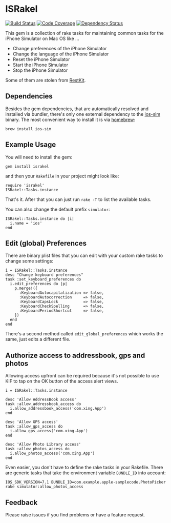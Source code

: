 # ISRakel

[![Build Status](http://img.shields.io/travis/xing/israkel/master.svg?style=flat-square)](https://travis-ci.org/xing/israkel)
[![Code Coverage](http://img.shields.io/coveralls/xing/israkel.svg?style=flat-square)](https://coveralls.io/r/xing/israkel)
[![Dependency Status](https://www.versioneye.com/user/projects/5444b70c53acfa4b0f0000cf/badge.svg?style=flat-square)](https://www.versioneye.com/user/projects/5444b70c53acfa4b0f0000cf)


This gem is a collection of rake tasks for maintaining common tasks
for the iPhone Simulator on Mac OS like ...

* Change preferences of the iPhone Simulator
* Change the language of the iPhone Simulator
* Reset the iPhone Simulator
* Start the iPhone Simulator
* Stop the iPhone Simulator

Some of them are stolen from [RestKit](https://github.com/RestKit/RestKit).

## Dependencies

Besides the gem dependencies, that are automatically resolved and
installed via bundler, there's only one external dependency to the
[ios-sim](https://github.com/phonegap/ios-sim) binary. The most
convenient way to install it is via
[homebrew](http://mxcl.github.com/homebrew/):

    brew install ios-sim

## Example Usage

You will need to install the gem:

	gem install israkel

and then your `Rakefile` in your project might look like:

	require 'israkel'
    ISRakel::Tasks.instance

That's it. After that you can just run `rake -T` to list the available tasks.

You can also change the default prefix `simulator`:

    ISRakel::Tasks.instance do |i|
      i.name = 'ios'
    end

## Edit (global) Preferences

There are binary plist files that you can edit with your custom rake
tasks to change some settings:

    i = ISRakel::Tasks.instance
    desc "Change keyboard preferences"
    task :set_keyboard_preferences do
      i.edit_preferences do |p|
        p.merge!({
          :KeyboardAutocapitalization => false,
          :KeyboardAutocorrection     => false,
          :KeyboardCapsLock           => false,
          :KeyboardCheckSpelling      => false,
          :KeyboardPeriodShortcut     => false,
        })
      end
    end

There's a second method called `edit_global_preferences` which works
the same, just edits a different file.

## Authorize access to addressbook, gps and photos

Allowing access upfront can be required because it's not possible
to use KIF to tap on the OK button of the access alert views.

    i = ISRakel::Tasks.instance

    desc 'Allow AddressBook access'
    task :allow_addressbook_access do
      i.allow_addressbook_access('com.xing.App')
    end

    desc 'Allow GPS access'
    task :allow_gps_access do
      i.allow_gps_access('com.xing.App')
    end

    desc 'Allow Photo Library access'
    task :allow_photos_access do
      i.allow_photos_access('com.xing.App')
    end

Even easier, you don't have to define the rake tasks in your Rakefile.
There are generic tasks that take the environment variable `BUNDLE_ID`
into account:

    IOS_SDK_VERSION=7.1 BUNDLE_ID=com.example.apple-samplecode.PhotoPicker rake simulator:allow_photos_access

## Feedback

Please raise issues if you find problems or have a feature request.
